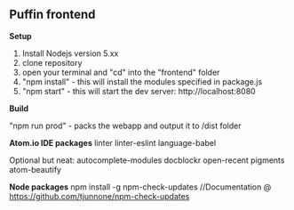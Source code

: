 Puffin frontend
---

**Setup**

1. Install Nodejs version 5.xx
2. clone repository
3. open your terminal and "cd" into the "frontend" folder
4. "npm install" - this will install the modules specified in package.js
5. "npm start" - this will start the dev server: http://localhost:8080

**Build**

"npm run prod" - packs the webapp and output it to /dist folder


**Atom.io IDE packages**
linter
linter-eslint
language-babel

Optional but neat:
autocomplete-modules
docblockr
open-recent
pigments
atom-beautify


**Node packages**
npm install -g npm-check-updates  //Documentation @ https://github.com/tjunnone/npm-check-updates
